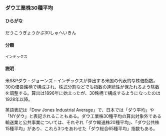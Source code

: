 <div style="display:none;">

## [あ行](securities-terms?id=あ行)
## [か行](securities-terms?id=か行)
## [さ行](securities-terms?id=さ行)
## [た行](securities-terms?id=た行)

</div>

### ダウ工業株30種平均

#### ひらがな

だうこうぎょうかぶ30しゅへいきん

#### 分類

`インデックス`

#### 説明

米S&amp;Pダウ・ジョーンズ・インデックスが算出する米国の代表的な株価指数。30の優良銘柄で構成され、株式分割などでも指数の連続性が保たれるよう除数を調整する。算出は1896年に始まったが、30銘柄で構成するようになったのは1928年以降。 
 
英語表記は「Dow Jones Industrial Average」で、日本では「ダウ平均」や「NYダウ」と表記されることもある。ダウ工業株30種平均の算出対象外である輸送業と公共事業については、それぞれ「ダウ輸送株20種平均」、「ダウ公共株15種平均」があり、これら3つをあわせた「ダウ総合65種平均」指数もある。

<div style="display:none;">

## [な行](securities-terms?id=な行)
## [は行](securities-terms?id=は行)
## [ま行](securities-terms?id=ま行)
## [や行](securities-terms?id=や行)
## [ら行](securities-terms?id=ら行)
## [わ行](securities-terms?id=わ行)
## [英数字・記号](securities-terms?id=英数字・記号)

</div>

